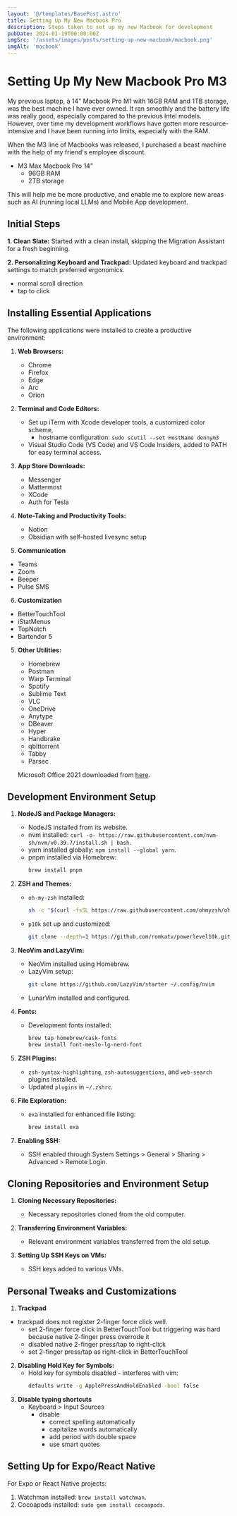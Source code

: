 ```yaml
---
layout: '@/templates/BasePost.astro'
title: Setting Up My New Macbook Pro
description: Steps taken to set up my new Macbook for development
pubDate: 2024-01-19T00:00:00Z
imgSrc: '/assets/images/posts/setting-up-new-macbook/macbook.png'
imgAlt: 'macbook'
---
```


# Setting Up My New Macbook Pro M3

My previous laptop, a 14" Macbook Pro M1 with 16GB RAM and 1TB storage, was the best machine I have ever owned.  It ran smoothly and the battery life was really good, especially compared to the previous Intel models. However, over time my development workflows have gotten more resource-intensive and I have been running into limits, especially with the RAM. 

When the M3 line of Macbooks was released, I purchased a beast machine with the help of my friend's employee discount. 

- M3 Max Macbook Pro 14"
   - 96GB RAM 
   - 2TB storage  

This will help me be more productive, and enable me to explore new areas such as AI (running local LLMs) and Mobile App development.

## Initial Steps

**1. Clean Slate:**
   Started with a clean install, skipping the Migration Assistant for a fresh beginning.

**2. Personalizing Keyboard and Trackpad:**
   Updated keyboard and trackpad settings to match preferred ergonomics.
   - normal scroll direction
   - tap to click

## Installing Essential Applications

The following applications were installed to create a productive environment:

1. **Web Browsers:**
   - Chrome
   - Firefox
   - Edge
   - Arc
   - Orion

2. **Terminal and Code Editors:**
   - Set up iTerm with Xcode developer tools, a customized color scheme, 
     - hostname configuration: `sudo scutil --set HostName dennym3`
   - Visual Studio Code (VS Code) and VS Code Insiders, added to PATH for easy terminal access.

3. **App Store Downloads:**
   - Messenger
   - Mattermost
   - XCode
   - Auth for Tesla

4. **Note-Taking and Productivity Tools:**
   - Notion
   - Obsidian with self-hosted livesync setup

5. **Communication**
  - Teams
  - Zoom
  - Beeper
  - Pulse SMS

6. **Customization**
  - BetterTouchTool
  - iStatMenus
  - TopNotch
  - Bartender 5

5. **Other Utilities:**
   - Homebrew
   - Postman
   - Warp Terminal
   - Spotify
   - Sublime Text
   - VLC
   - OneDrive
   - Anytype
   - DBeaver
   - Hyper
   - Handbrake
   - qbittorrent
   - Tabby
   - Parsec

   Microsoft Office 2021 downloaded from [here](https://account.microsoft.com/services#main-content-landing-react).

## Development Environment Setup

1. **NodeJS and Package Managers:**
   - NodeJS installed from its website.
   - nvm installed: `curl -o- https://raw.githubusercontent.com/nvm-sh/nvm/v0.39.7/install.sh | bash`.
   - yarn installed globally: `npm install --global yarn`.
   - pnpm installed via Homebrew:
     ```bash
     brew install pnpm
     ```

2. **ZSH and Themes:**
   - `oh-my-zsh` installed:
     ```bash
     sh -c "$(curl -fsSL https://raw.githubusercontent.com/ohmyzsh/ohmyzsh/master/tools/install.sh)"
     ```
   - `p10k` set up and customized:
     ```bash
     git clone --depth=1 https://github.com/romkatv/powerlevel10k.git ${ZSH_CUSTOM:-$HOME/.oh-my-zsh/custom}/themes/powerlevel10k
     ```

3. **NeoVim and LazyVim:**
   - NeoVim installed using Homebrew.
   - LazyVim setup:
     ```bash
     git clone https://github.com/LazyVim/starter ~/.config/nvim
     ```
   - LunarVim installed and configured.

4. **Fonts:**
   - Development fonts installed:
     ```bash
     brew tap homebrew/cask-fonts
     brew install font-meslo-lg-nerd-font
     ```

5. **ZSH Plugins:**
   - `zsh-syntax-highlighting`, `zsh-autosuggestions`, and `web-search` plugins installed.
   - Updated `plugins` in `~/.zshrc`.

6. **File Exploration:**
   - `exa` installed for enhanced file listing:
     ```bash
     brew install exa
     ```

7. **Enabling SSH:**
   - SSH enabled through System Settings > General > Sharing > Advanced > Remote Login.

## Cloning Repositories and Environment Setup

1. **Cloning Necessary Repositories:**
   - Necessary repositories cloned from the old computer.

2. **Transferring Environment Variables:**
   - Relevant environment variables transferred from the old setup.

3. **Setting Up SSH Keys on VMs:**
   - SSH keys added to various VMs.

## Personal Tweaks and Customizations

1. **Trackpad**
  - trackpad does not register 2-finger force click well.
    - set 2-finger force click in BetterTouchTool but triggering was hard because native 2-finger press overrode it
    - disabled native 2-finger press/tap to right-click
    - set 2-finger press/tap as right-click in BetterTouchTool

2. **Disabling Hold Key for Symbols:**
   - Hold key for symbols disabled - interferes with vim:
     ```bash
     defaults write -g ApplePressAndHoldEnabled -bool false
     ```
3. **Disable typing shortcuts**
   - Keyboard > Input Sources
   	 - disable
   		 - correct spelling automatically
   		 - capitalize words automatically
   		 - add period with double space
   		 - use smart quotes

## Setting Up for Expo/React Native

For Expo or React Native projects:
1. Watchman installed: `brew install watchman`.
2. Cocoapods installed: `sudo gem install cocoapods`.

